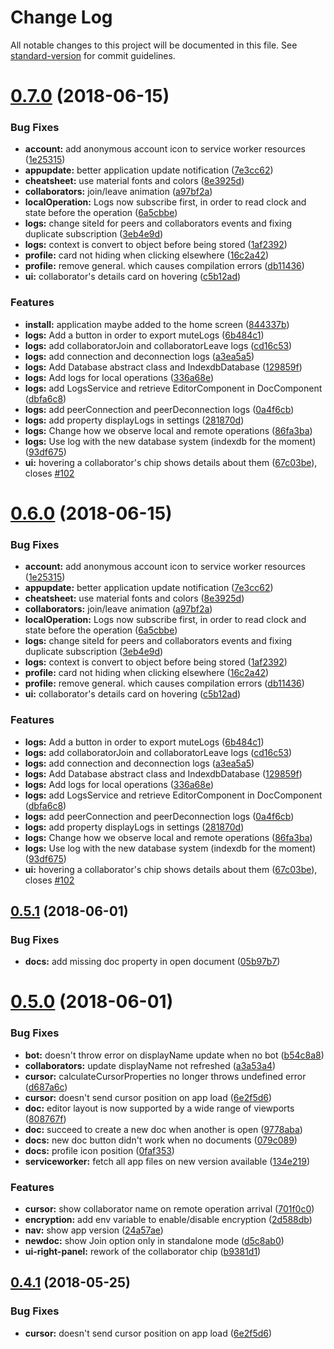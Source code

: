 # Change Log

All notable changes to this project will be documented in this file. See [standard-version](https://github.com/conventional-changelog/standard-version) for commit guidelines.

<a name="0.7.0"></a>
# [0.7.0](https://github.com/coast-team/mute/compare/v0.5.1...v0.7.0) (2018-06-15)


### Bug Fixes

* **account:** add anonymous account icon to service worker resources ([1e25315](https://github.com/coast-team/mute/commit/1e25315))
* **appupdate:** better application update notification ([7e3cc62](https://github.com/coast-team/mute/commit/7e3cc62))
* **cheatsheet:** use material fonts and colors ([8e3925d](https://github.com/coast-team/mute/commit/8e3925d))
* **collaborators:** join/leave animation ([a97bf2a](https://github.com/coast-team/mute/commit/a97bf2a))
* **localOperation:** Logs now subscribe first, in order to read clock and state before the operation ([6a5cbbe](https://github.com/coast-team/mute/commit/6a5cbbe))
* **logs:** change siteId for peers and collaborators events and fixing duplicate subscription ([3eb4e9d](https://github.com/coast-team/mute/commit/3eb4e9d))
* **logs:** context is convert to object before being stored ([1af2392](https://github.com/coast-team/mute/commit/1af2392))
* **profile:** card not hiding when clicking elsewhere ([16c2a42](https://github.com/coast-team/mute/commit/16c2a42))
* **profile:** remove general. which causes compilation errors ([db11436](https://github.com/coast-team/mute/commit/db11436))
* **ui:** collaborator's details card on hovering ([c5b12ad](https://github.com/coast-team/mute/commit/c5b12ad))


### Features

* **install:** application maybe added to the home screen ([844337b](https://github.com/coast-team/mute/commit/844337b))
* **logs:** Add a button in order to export muteLogs ([6b484c1](https://github.com/coast-team/mute/commit/6b484c1))
* **logs:** add collaboratorJoin and collaboratorLeave logs ([cd16c53](https://github.com/coast-team/mute/commit/cd16c53))
* **logs:** add connection and deconnection logs ([a3ea5a5](https://github.com/coast-team/mute/commit/a3ea5a5))
* **logs:** Add Database abstract class and IndexdbDatabase ([129859f](https://github.com/coast-team/mute/commit/129859f))
* **logs:** Add logs for local operations ([336a68e](https://github.com/coast-team/mute/commit/336a68e))
* **logs:** add LogsService and retrieve EditorComponent in DocComponent ([dbfa6c8](https://github.com/coast-team/mute/commit/dbfa6c8))
* **logs:** add peerConnection and peerDeconnection logs ([0a4f6cb](https://github.com/coast-team/mute/commit/0a4f6cb))
* **logs:** add property displayLogs in settings ([281870d](https://github.com/coast-team/mute/commit/281870d))
* **logs:** Change how we observe local and remote operations ([86fa3ba](https://github.com/coast-team/mute/commit/86fa3ba))
* **logs:** Use log with the new database system (indexdb for the moment) ([93df675](https://github.com/coast-team/mute/commit/93df675))
* **ui:** hovering a collaborator's chip shows details about them ([67c03be](https://github.com/coast-team/mute/commit/67c03be)), closes [#102](https://github.com/coast-team/mute/issues/102)



<a name="0.6.0"></a>
# [0.6.0](https://github.com/coast-team/mute/compare/v0.5.1...v0.6.0) (2018-06-15)


### Bug Fixes

* **account:** add anonymous account icon to service worker resources ([1e25315](https://github.com/coast-team/mute/commit/1e25315))
* **appupdate:** better application update notification ([7e3cc62](https://github.com/coast-team/mute/commit/7e3cc62))
* **cheatsheet:** use material fonts and colors ([8e3925d](https://github.com/coast-team/mute/commit/8e3925d))
* **collaborators:** join/leave animation ([a97bf2a](https://github.com/coast-team/mute/commit/a97bf2a))
* **localOperation:** Logs now subscribe first, in order to read clock and state before the operation ([6a5cbbe](https://github.com/coast-team/mute/commit/6a5cbbe))
* **logs:** change siteId for peers and collaborators events and fixing duplicate subscription ([3eb4e9d](https://github.com/coast-team/mute/commit/3eb4e9d))
* **logs:** context is convert to object before being stored ([1af2392](https://github.com/coast-team/mute/commit/1af2392))
* **profile:** card not hiding when clicking elsewhere ([16c2a42](https://github.com/coast-team/mute/commit/16c2a42))
* **profile:** remove general. which causes compilation errors ([db11436](https://github.com/coast-team/mute/commit/db11436))
* **ui:** collaborator's details card on hovering ([c5b12ad](https://github.com/coast-team/mute/commit/c5b12ad))


### Features

* **logs:** Add a button in order to export muteLogs ([6b484c1](https://github.com/coast-team/mute/commit/6b484c1))
* **logs:** add collaboratorJoin and collaboratorLeave logs ([cd16c53](https://github.com/coast-team/mute/commit/cd16c53))
* **logs:** add connection and deconnection logs ([a3ea5a5](https://github.com/coast-team/mute/commit/a3ea5a5))
* **logs:** Add Database abstract class and IndexdbDatabase ([129859f](https://github.com/coast-team/mute/commit/129859f))
* **logs:** Add logs for local operations ([336a68e](https://github.com/coast-team/mute/commit/336a68e))
* **logs:** add LogsService and retrieve EditorComponent in DocComponent ([dbfa6c8](https://github.com/coast-team/mute/commit/dbfa6c8))
* **logs:** add peerConnection and peerDeconnection logs ([0a4f6cb](https://github.com/coast-team/mute/commit/0a4f6cb))
* **logs:** add property displayLogs in settings ([281870d](https://github.com/coast-team/mute/commit/281870d))
* **logs:** Change how we observe local and remote operations ([86fa3ba](https://github.com/coast-team/mute/commit/86fa3ba))
* **logs:** Use log with the new database system (indexdb for the moment) ([93df675](https://github.com/coast-team/mute/commit/93df675))
* **ui:** hovering a collaborator's chip shows details about them ([67c03be](https://github.com/coast-team/mute/commit/67c03be)), closes [#102](https://github.com/coast-team/mute/issues/102)



<a name="0.5.1"></a>
## [0.5.1](https://github.com/coast-team/mute/compare/v0.5.0...v0.5.1) (2018-06-01)


### Bug Fixes

* **docs:** add missing doc property in open document ([05b97b7](https://github.com/coast-team/mute/commit/05b97b7))



<a name="0.5.0"></a>
# [0.5.0](https://github.com/coast-team/mute/compare/v0.4.0...v0.5.0) (2018-06-01)


### Bug Fixes

* **bot:** doesn't throw error on displayName update when no bot ([b54c8a8](https://github.com/coast-team/mute/commit/b54c8a8))
* **collaborators:** update displayName not refreshed ([a3a53a4](https://github.com/coast-team/mute/commit/a3a53a4))
* **cursor:** calculateCursorProperties no longer throws undefined error ([d687a6c](https://github.com/coast-team/mute/commit/d687a6c))
* **cursor:** doesn't send cursor position on app load ([6e2f5d6](https://github.com/coast-team/mute/commit/6e2f5d6))
* **doc:** editor layout is now supported by a wide range of viewports ([808767f](https://github.com/coast-team/mute/commit/808767f))
* **doc:** succeed to create a new doc when another is open ([9778aba](https://github.com/coast-team/mute/commit/9778aba))
* **docs:** new doc button didn't work when no documents ([079c089](https://github.com/coast-team/mute/commit/079c089))
* **docs:** profile icon position ([0faf353](https://github.com/coast-team/mute/commit/0faf353))
* **serviceworker:** fetch all app files on new version available ([134e219](https://github.com/coast-team/mute/commit/134e219))


### Features

* **cursor:** show collaborator name on remote operation arrival ([701f0c0](https://github.com/coast-team/mute/commit/701f0c0))
* **encryption:** add env variable to enable/disable encryption ([2d588db](https://github.com/coast-team/mute/commit/2d588db))
* **nav:** show app version ([24a57ae](https://github.com/coast-team/mute/commit/24a57ae))
* **newdoc:** show Join option only in standalone mode ([d5c8ab0](https://github.com/coast-team/mute/commit/d5c8ab0))
* **ui-right-panel:** rework of the collaborator chip ([b9381d1](https://github.com/coast-team/mute/commit/b9381d1))



<a name="0.4.1"></a>

## [0.4.1](https://github.com/coast-team/mute/compare/v0.4.0...v0.4.1) (2018-05-25)

### Bug Fixes

- **cursor:** doesn't send cursor position on app load ([6e2f5d6](https://github.com/coast-team/mute/commit/6e2f5d6))
